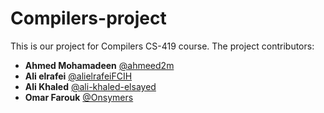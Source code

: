 # Compilers-project
This is our project for Compilers CS-419 course.
The project contributors:
- **Ahmed Mohamadeen** [@ahmeed2m](https://git.io/ahmed)
- **Ali elrafei** [@alielrafeiFCIH](https://github.com/alielrafeiFCIH)
- **Ali Khaled** [@ali-khaled-elsayed](https://github.com/ali-khaled-elsayed)
- **Omar Farouk** [@Onsymers](https://github.com/Onsymers)
